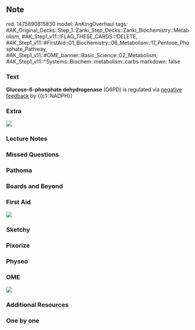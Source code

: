 ## Note
nid: 1475890815830
model: AnKingOverhaul
tags: #AK_Original_Decks::Step_1::Zanki_Step_Decks::Zanki_Biochemistry::Metabolism, #AK_Step1_v11::!FLAG_THESE_CARDS::!DELETE, #AK_Step1_v11::#FirstAid::01_Biochemistry::06_Metabolism::17_Pentose_Phosphate_Pathway, #AK_Step1_v11::#OME_banner::Basic_Science::02_Metabolism, #AK_Step1_v11::^Systems::Biochem::metabolism::carbs
markdown: false

### Text
<div>
  <div>
    <b>Glucose-6-phosphate dehydrogenase</b> (G6PD) is regulated
    via <u>negative feedback</u> by {{c1::NADPH}}
  </div>
</div>

### Extra
<img src="paste-391529218703455.jpg">

### Lecture Notes


### Missed Questions


### Pathoma


### Boards and Beyond


### First Aid
<img src="tmpx3Ifyu.png">

### Sketchy


### Pixorize


### Physeo


### OME
<div class="ome-widget">
  <a href=
  "https://onlinemeded.org/spa/metabolism?ref=anki"><img src=
  "_OME_AnkiFlashcards_Topic_3.png"></a>
</div>

### Additional Resources


### One by one

